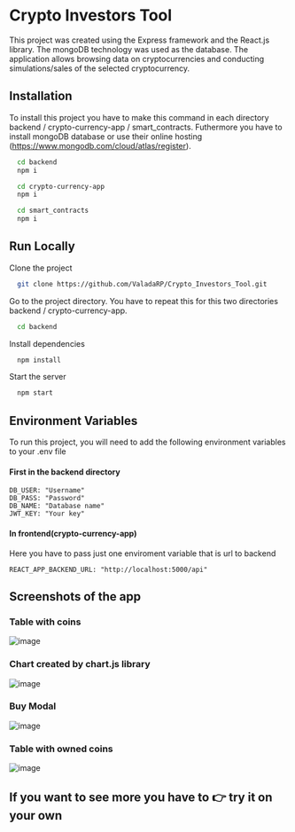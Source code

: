 
# Crypto Investors Tool
This project was created using the Express framework and the React.js library. The mongoDB technology was used as the database. The application allows browsing data on cryptocurrencies and conducting simulations/sales of the selected cryptocurrency.




## Installation

To install this project you have to make this command in each directory backend / crypto-currency-app / smart_contracts. Futhermore you have to install mongoDB database or use their online hosting (https://www.mongodb.com/cloud/atlas/register).

```bash
  cd backend
  npm i
```
```bash
  cd crypto-currency-app
  npm i
```
```bash
  cd smart_contracts
  npm i
```

    
## Run Locally

Clone the project

```bash
  git clone https://github.com/ValadaRP/Crypto_Investors_Tool.git
```

Go to the project directory. You have to repeat this for this two directories backend / crypto-currency-app.

```bash
  cd backend
```

Install dependencies

```bash
  npm install
```

Start the server

```bash
  npm start
```


## Environment Variables

To run this project, you will need to add the following environment variables to your .env file

#### First in the backend directory

`DB_USER: "Username"`  
`DB_PASS: "Password"`  
`DB_NAME: "Database name"`  
`JWT_KEY: "Your key"`  

#### In frontend(crypto-currency-app)
Here you have to pass just one enviroment variable that is url to backend  

`REACT_APP_BACKEND_URL: "http://localhost:5000/api"`

## Screenshots of the app

### Table with coins
![image](https://user-images.githubusercontent.com/79703007/222826583-597b1edc-c5fd-49cf-85f1-bc4f399c679a.png)
### Chart created by chart.js library
![image](https://user-images.githubusercontent.com/79703007/222826720-b2a75881-83ef-4a9e-8c7e-257632be773c.png)
### Buy Modal
![image](https://user-images.githubusercontent.com/79703007/222827054-ffecedeb-ca6b-47ac-a019-e11232bd4f91.png)
### Table with owned coins
![image](https://user-images.githubusercontent.com/79703007/222827137-d1ac2a90-8bde-4c43-8147-b4b0808e3c35.png)

## If you want to see more you have to 👉 try it on your own

